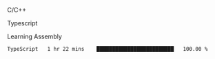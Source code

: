 <p>C/C++</p>
<p> Typescript</p>
<p>Learning Assembly</p>

<!--START_SECTION:waka-->

```text
TypeScript   1 hr 22 mins    █████████████████████████   100.00 %
```

<!--END_SECTION:waka-->

